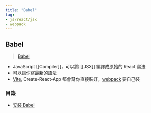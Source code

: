 ```yaml
---
title: "Babel"
tag: 
- js/react/jsx
- webpack
---
```

## Babel
>[Babel](https://babeljs.io/)

- JavaScript [[Compiler]]，可以將 [[JSX]] 編譯成原始的 React 寫法
- 可以讓你寫最新的語法
- [Vite](Vite.md), Create-React-App 都會幫你直接裝好，[webpack](webpack.md) 要自己裝

### 目錄
- [安裝 Babel](安裝%20Babel.md)

